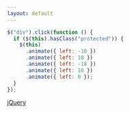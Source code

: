 ```yaml
---
layout: default
---
```


<ChallengeHeader index="5"/>

```js
$("div").click(function () {
  if ($(this).hasClass("protected")) {
    $(this)
      .animate({ left: -10 })
      .animate({ left: 10 })
      .animate({ left: -10 })
      .animate({ left: 10 })
      .animate({ left: 0 });
  }
});
```

<div class="flex gap-6 absolute bottom left">
  <div class="flex flex-col items-center gap-2 duration-500" v-click>
    <div class="i-devicon-jquery text-5xl"/>
    <a href="https://jquery.com/" target="_blank">
      jQuery
    </a>
  </div>
</div>

<PageNumber/>
